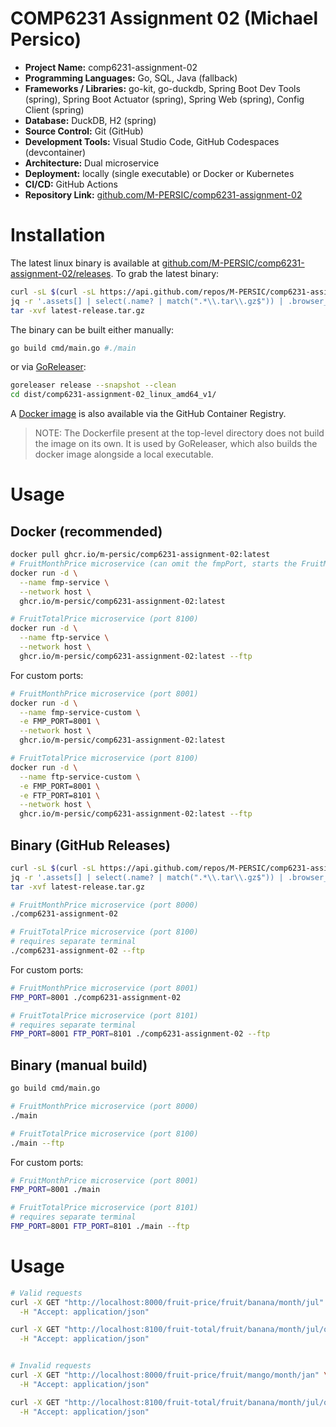 # COMP6231 Assignment 02 (Michael Persico)

- **Project Name:** comp6231-assignment-02
- **Programming Languages:** Go, SQL, Java (fallback)
- **Frameworks / Libraries:** go-kit, go-duckdb, Spring Boot Dev Tools (spring), Spring Boot Actuator (spring), Spring Web (spring), Config Client (spring)
- **Database:** DuckDB, H2 (spring)
- **Source Control:** Git (GitHub)
- **Development Tools:** Visual Studio Code, GitHub Codespaces (devcontainer)
- **Architecture:** Dual microservice
- **Deployment:** locally (single executable) or Docker or Kubernetes
- **CI/CD:** GitHub Actions
- **Repository Link:** [github.com/M-PERSIC/comp6231-assignment-02](https://github.com/M-PERSIC/comp6231-assignment-02.git)                                                                     

# Installation

The latest linux binary is available at [github.com/M-PERSIC/comp6231-assignment-02/releases](https://github.com/M-PERSIC/comp6231-assignment-02/releases). To grab the latest binary:

```bash
curl -sL $(curl -sL https://api.github.com/repos/M-PERSIC/comp6231-assignment-02/releases/latest | \
jq -r '.assets[] | select(.name? | match(".*\\.tar\\.gz$")) | .browser_download_url') -o latest-release.tar.gz
tar -xvf latest-release.tar.gz 
```

The binary can be built either manually:

```bash
go build cmd/main.go #./main 
```

or via [GoReleaser](https://goreleaser.com/):

```bash
goreleaser release --snapshot --clean
cd dist/comp6231-assignment-02_linux_amd64_v1/
```

A [Docker image](https://github.com/M-PERSIC/comp6231-assignment-02/pkgs/container/comp6231-assignment-02) is also available via the GitHub Container Registry. 

> NOTE: The Dockerfile present at the top-level directory does not build the image on its own.
> It is used by GoReleaser, which also builds the docker image alongside a local executable.

# Usage

## Docker (recommended)

```bash
docker pull ghcr.io/m-persic/comp6231-assignment-02:latest
# FruitMonthPrice microservice (can omit the fmpPort, starts the FruitMonthPrice at port 8000 by default)
docker run -d \
  --name fmp-service \
  --network host \
  ghcr.io/m-persic/comp6231-assignment-02:latest

# FruitTotalPrice microservice (port 8100)
docker run -d \
  --name ftp-service \
  --network host \
  ghcr.io/m-persic/comp6231-assignment-02:latest --ftp
```

For custom ports:

```bash
# FruitMonthPrice microservice (port 8001)
docker run -d \
  --name fmp-service-custom \
  -e FMP_PORT=8001 \
  --network host \
  ghcr.io/m-persic/comp6231-assignment-02:latest

# FruitTotalPrice microservice (port 8100)
docker run -d \
  --name ftp-service-custom \
  -e FMP_PORT=8001 \
  -e FTP_PORT=8101 \
  --network host \
  ghcr.io/m-persic/comp6231-assignment-02:latest --ftp
```

## Binary (GitHub Releases)

```bash
curl -sL $(curl -sL https://api.github.com/repos/M-PERSIC/comp6231-assignment-02/releases/latest | \
jq -r '.assets[] | select(.name? | match(".*\\.tar\\.gz$")) | .browser_download_url') -o latest-release.tar.gz
tar -xvf latest-release.tar.gz 

# FruitMonthPrice microservice (port 8000)
./comp6231-assignment-02 

# FruitTotalPrice microservice (port 8100)
# requires separate terminal
./comp6231-assignment-02 --ftp
```

For custom ports:

```bash
# FruitMonthPrice microservice (port 8001)
FMP_PORT=8001 ./comp6231-assignment-02

# FruitTotalPrice microservice (port 8101)
# requires separate terminal
FMP_PORT=8001 FTP_PORT=8101 ./comp6231-assignment-02 --ftp
```

## Binary (manual build)

```bash
go build cmd/main.go

# FruitMonthPrice microservice (port 8000)
./main

# FruitTotalPrice microservice (port 8100)
./main --ftp
```

For custom ports:

```bash
# FruitMonthPrice microservice (port 8001)
FMP_PORT=8001 ./main

# FruitTotalPrice microservice (port 8101)
# requires separate terminal
FMP_PORT=8001 FTP_PORT=8101 ./main --ftp
```

# Usage

```bash
# Valid requests
curl -X GET "http://localhost:8000/fruit-price/fruit/banana/month/jul" \
  -H "Accept: application/json"

curl -X GET "http://localhost:8100/fruit-total/fruit/banana/month/jul/quantity/10" \
  -H "Accept: application/json"


# Invalid requests
curl -X GET "http://localhost:8000/fruit-price/fruit/mango/month/jan" \
  -H "Accept: application/json"

curl -X GET "http://localhost:8100/fruit-total/fruit/banana/month/jul/quantity/-5" \
  -H "Accept: application/json"
```

